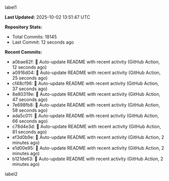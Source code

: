 
label1 
<!-- ACTIVITY_START -->
**Last Updated:** 2025-10-02 13:51:47 UTC

**Repository Stats:**
- Total Commits: 18145
- Last Commit: 12 seconds ago

**Recent Commits:**
- a0bae82f: 🤖 Auto-update README with recent activity (GitHub Action, 12 seconds ago)
- a0916d04: 🤖 Auto-update README with recent activity (GitHub Action, 25 seconds ago)
- cf48cf96: 🤖 Auto-update README with recent activity (GitHub Action, 37 seconds ago)
- 8e80319e: 🤖 Auto-update README with recent activity (GitHub Action, 47 seconds ago)
- 7e698fb8: 🤖 Auto-update README with recent activity (GitHub Action, 58 seconds ago)
- ada5c011: 🤖 Auto-update README with recent activity (GitHub Action, 66 seconds ago)
- c78d4e3d: 🤖 Auto-update README with recent activity (GitHub Action, 81 seconds ago)
- ef3d0b9e: 🤖 Auto-update README with recent activity (GitHub Action, 2 minutes ago)
- e1d00e95: 🤖 Auto-update README with recent activity (GitHub Action, 2 minutes ago)
- b121de63: 🤖 Auto-update README with recent activity (GitHub Action, 2 minutes ago)
<!-- ACTIVITY_END -->

label2
